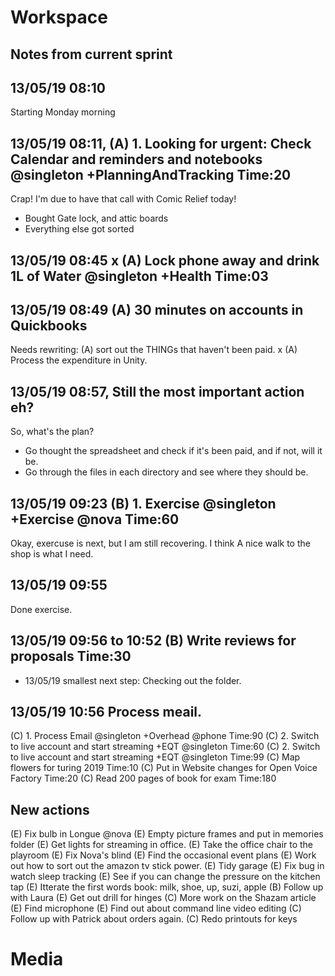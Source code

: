 # Workspace 
##  Notes from current sprint 


## 13/05/19 08:10 
Starting Monday morning 

## 13/05/19 08:11,  (A) 1. Looking for urgent: Check Calendar and reminders and notebooks  @singleton +PlanningAndTracking Time:20
Crap! I'm due to have that call with Comic Relief today!  

* Bought Gate lock, and attic boards 
* Everything else got sorted  

## 13/05/19 08:45 x (A) Lock phone away and drink 1L of Water @singleton +Health Time:03
## 13/05/19 08:49 (A) 30 minutes on accounts in Quickbooks 
Needs rewriting: (A) sort out the THINGs that haven't been paid. 
x (A) Process the expenditure in Unity. 

## 13/05/19 08:57, Still the most important action eh?  
So, what's the plan? 
* Go thought the spreadsheet and check if it's been paid, and if not, will it be. 
* Go through the files in each directory and see where they should be. 

## 13/05/19 09:23 (B) 1. Exercise @singleton +Exercise @nova  Time:60 
Okay, exercuse is next, but I am still recovering. I think A nice walk to the shop is what I need. 


## 13/05/19 09:55 
Done exercise. 
## 13/05/19 09:56 to 10:52 (B) Write reviews for proposals Time:30 
- 13/05/19 smallest next step:  Checking out the folder. 

## 13/05/19 10:56 Process meail. 

(C) 1. Process Email @singleton +Overhead @phone  Time:90
(C) 2. Switch to live account and start streaming +EQT @singleton Time:60 
(C) 2. Switch to live account and start streaming +EQT @singleton Time:99
(C) Map flowers for turing 2019 Time:10
(C) Put in Website changes for Open Voice Factory Time:20
(C) Read 200 pages of book for exam  Time:180

##  New actions 
(E) Fix bulb in Longue  @nova 
(E) Empty picture frames and put in memories folder 
(E) Get lights for streaming in office. 
(E) Take the office chair to the playroom 
(E) Fix Nova's blind
(E) Find the occasional event plans 
(E) Work out how to sort out the amazon tv stick power.
(E) Tidy garage 
(E) Fix bug in watch sleep tracking 
(E) See if you can change the pressure on the kitchen tap 
(E) Itterate the first words book: milk, shoe, up, suzi, apple 
(B) Follow up with Laura 
(E) Get out drill for hinges 
(C) More work on the Shazam article 
(E) Find microphone 
(E) Find out about command line video editing 
(C) Follow up with Patrick about orders again. 
(C) Redo printouts for keys 

# Media 
